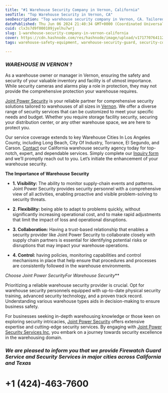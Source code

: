 ```yaml
---
title: "#1 Warehouse Security Company in Vernon, California"
seoTitle: "Top Warehouse Security in Vernon, CA"
seoDescription: "Top warehouse security company in Vernon, CA. Tailored protection for your facility and inventory. Contact us for expert services"
datePublished: Thu Jun 06 2024 21:40:34 GMT+0000 (Coordinated Universal Time)
cuid: clx3s7d9f000109jyelhu7wrj
slug: 1-warehouse-security-company-in-vernon-california
cover: https://cdn.hashnode.com/res/hashnode/image/upload/v1717707641122/cd593184-64e5-4f3b-979f-66de847f22ae.jpeg
tags: warehouse-safety-equipment, warehouse-security-guard, security-company-in-vernon, warehouse-security-near-me, warehouse-security-company, warehouse-security, warehouse-security-in-vernon, warehouse-security-in-torrance, warehouse-security-in-city-of-industry, warehouse-security-in-long-beach, warehouse-security-in-el-segundo, warehouse-security-in-anaheim, warehouse-firewatch-in-vernon, warehouse-firewatch, available-warehouse-security-company

---
```


### *WAREHOUSE IN VERNON* ?

As a warehouse owner or manager in Vernon, ensuring the safety and security of your valuable inventory and facility is of utmost importance. While security cameras and alarms play a role in protection, they may not provide the comprehensive protection your warehouse requires.

[Joint Power Security](https://www.jointpowersecurity.com/) is your reliable partner for comprehensive security solutions tailored to warehouses of all sizes in [Vernon](https://www.cityofvernon.org/). We offer a diverse range of security services that can be customized to meet your specific needs and budget. Whether you require storage facility security, securing your distribution center, or any other warehouse space, we are here to protect you.

Our service coverage extends to key Warehouse Cities In Los Angeles County, including Long Beach, City Of Industry, Torrance, El Segundo, and Carson. [Contact](https://www.jointpowersecurity.com/contact-us) our California warehouse security agency today for top-notch, expert, and dependable services. Simply complete our [Inquiry form](https://www.jointpowersecurity.com/contact-us) and we’ll promptly reach out to you. Let’s initiate the enhancement of your warehouse security.

**The Importance of Warehouse Security**

* **1\. Visibility:** The ability to monitor supply-chain events and patterns. Joint Power Security provides security personnel with a comprehensive view of all activities, enabling proactive and visible problem-solving to security threats.
    
* **2\. Flexibility:** being able to adapt to problems quickly, without significantly increasing operational cost, and to make rapid adjustments that limit the impact of loss and operational disruptions.
    
* **3\. Collaboration:** Having a trust-based relationship that enables a security provider like Joint Power Security to collaborate closely with supply chain partners is essential for identifying potential risks or disruptions that may impact your warehouse operations.
    
* **4\. Control:** having policies, monitoring capabilities and control mechanisms in place that help ensure that procedures and processes are consistently followed in the warehouse environments.
    

***Choose* Joint Power Security*For Warehouse Security***

Prioritizing a reliable warehouse security provider is crucial. Opt for warehouse security personnels equipped with up-to-date physical security training, advanced security technology, and a proven track record. Understanding various warehouse types aids in decision-making to ensure business safety.

For businesses seeking in-depth warehousing knowledge or those keen on exploring security intricacies, [Joint Power Security](https://www.jointpowersecurity.com) offers extensive expertise and cutting-edge security services. By engaging with [Joint Power Security Services Inc](https://www.jointpowersecurity.com/contact-us), you embark on a journey towards security excellence in the warehousing domain.

### *We are pleased to inform you that we provide Firewatch Guard Service and Security Services in major cities across California and Texas*

# +1 (424)-463-7600